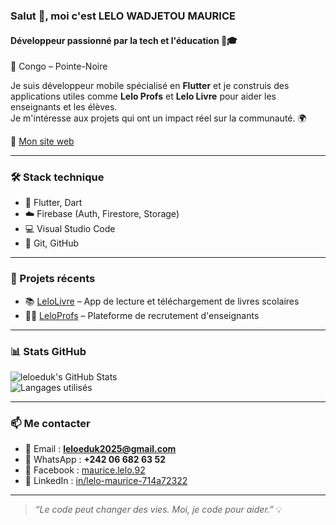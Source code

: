 ### Salut 👋, moi c'est **LELO WADJETOU MAURICE**  
#### Développeur passionné par la tech et l'éducation 📱🎓  
📍 Congo – Pointe-Noire

Je suis développeur mobile spécialisé en **Flutter** et je construis des applications utiles comme **Lelo Profs** et **Lelo Livre** pour aider les enseignants et les élèves.  
Je m'intéresse aux projets qui ont un impact réel sur la communauté. 🌍

🔗 [Mon site web](https://lelomaurice-f0c74.web.app/)

---

### 🛠️ Stack technique
- 🔧 Flutter, Dart  
- ☁️ Firebase (Auth, Firestore, Storage)  
- 💻 Visual Studio Code  
- 🔀 Git, GitHub  

---

### 🚀 Projets récents

- 📚 [LeloLivre](https://github.com/leloeduk/LeloLivre) – App de lecture et téléchargement de livres scolaires  
- 👨‍🏫 [LeloProfs](https://github.com/leloeduk/LeloProfs) – Plateforme de recrutement d'enseignants  

---

### 📊 Stats GitHub

![leloeduk's GitHub Stats](https://github-readme-stats.vercel.app/api?username=leloeduk&show_icons=true&theme=tokyonight)  
![Langages utilisés](https://github-readme-stats.vercel.app/api/top-langs/?username=leloeduk&layout=compact&theme=tokyonight)

---

### 📫 Me contacter
- 📧 Email : **leloeduk2025@gmail.com**  
- 💬 WhatsApp : **+242 06 682 63 52**  
- 🔗 Facebook : [maurice.lelo.92](https://www.facebook.com/maurice.lelo.92)  
- 💼 LinkedIn : [in/lelo-maurice-714a72322](https://www.linkedin.com/in/lelo-maurice-714a72322)

---

> _“Le code peut changer des vies. Moi, je code pour aider.”_ 💡
